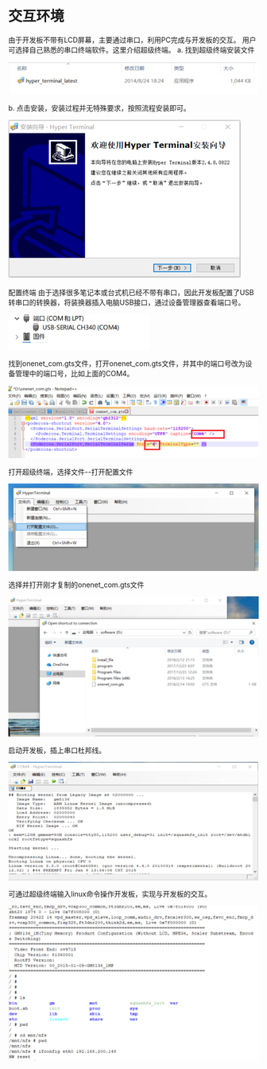 # 交互环境

由于开发板不带有LCD屏幕，主要通过串口，利用PC完成与开发板的交互。
用户可选择自己熟悉的串口终端软件。这里介绍超级终端。
a. 找到超级终端安装文件

![安装文件](hyper_terminal.png)

b. 点击安装，安装过程并无特殊要求，按照流程安装即可。

![step1文件](step1.png)

配置终端
由于选择很多笔记本或台式机已经不带有串口，因此开发板配置了USB转串口的转换器，将装换器插入电脑USB接口，通过设备管理器查看端口号。

![step2文件](step2.png)

找到onenet_com.gts文件，打开onenet_com.gts文件，并其中的端口号改为设备管理中的端口号，比如上面的COM4。

![step3文件](step3.png)

打开超级终端，选择文件--打开配置文件

![step4文件](step4.png)

选择并打开刚才复制的onenet_com.gts文件

![step5文件](step5.png)

启动开发板，插上串口杜邦线。

![step6文件](step6.png)

可通过超级终端输入linux命令操作开发板，实现与开发板的交互。

![step7文件](step7.png)







